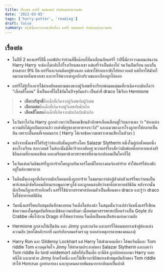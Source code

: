 ```yaml
---
title: เรื่องย่อ แฮร์รี่ พอตเตอร์ กับห้องแห่งความลับ
date: '2022-03-05'
tags: ['harry-potter', 'reading']
draft: false
summary: สรุปเนื้อหาจากหนังสือเรื่อง แฮร์รี่ พอตเตอร์ กับห้องแห่งความลับ
---
```


## เรื่องย่อ

* ในปีที่ 2 ของแฮร์รี่ปีนี้ เอลฟ์ประจำบ้านที่ชื่อด๊อบบี้ที่มาเตือนภัยแฮร์รี่ ว่าปีนี้มีการวางแผนเล่นงาน Harry Harry จะต้องไม่กลับไปโรงเรียนของเขา แต่แฮรี่จำเป็นต้องไป จนวันเปิดเรียน แผงกั้นชานชาลา 9¾ ปิด แฮร์รี่และรอนติดอยู่ข้างนอก แต่เขาใช้รถเหาะขับไปฮอกวอตส์ แต่ก็ทาให้มักเกิ้ลมากมายเห็นพวกเขา และทาให้พวกเขาถูกกักบริเวณและเกือบถูกไล่ออก

* แฮร์รี่ได้รู้เรื่องการใช้คำเหยียดหยามของพวกผู้วิเศษที่จะเรียกพ่อมดแม่มดที่กาเนิดจากมักเกิ้ลว่า "เลือดสีโคลน" ซึ่งเป็นคาที่ไม่ใช้กันในปัจจุบันแล้ว เป็นคำที่ draco ใช้เรียก Hermione
> - **เลือกบริสุทธิ์**คือเด็กที่เกิดจากผู้วิเศษกับผู้วิเศษ
> - **เลือกผสม**คือเด็กที่เกิดจากผู้วิเศษกับมักเกิล
> - **เลือดสีโคลน**คือเด็กที่เกิดจากมักเกิลกับมักเกิล

* ในวันฮาโลวีน Harry ถูกกล่าวหาว่าเป็นคนเขียนตัวอักษรเลือดเตือนขู่ไว้บนกาแพง ว่า "ห้องแห่งความลับได้ถูกเปิดออกแล้ว เหล่าศัตรูของทายาทจงระวัง!" และแมวของภารโรงถูกทาให้กลายเป็นหิน เพราะเป็นคนที่เจอคนแรก ( Harry ได้เจอข้อความเพราะตามเสียงในหัวมา )

* หลังจากนั้นเขาก็ได้รับรู้ว่าห้องลับนั้นถูกสร้างโดย Salazar Slytherin หนึ่งในผู้ก่อตั้งคนหนึ่งของโรงเรียน ฮอกวอตส์ ในห้องนั้นมีสัตว์ร้ายอาศัยอยู่ พวกแฮร์รี่สงสัยว่ามัลฟอยคือทายาทแห่งสริธิลีนตามที่กาแพงเขียน และเตรียมทาน้ายาสรรพรสที่สามารถปลอมเป็นใครก็ได้

* ในวันแข่งควิดดิชแฮร์รี่ถูกทาร้ายโดยลูกบรัดเจอร์โดยมีใครบางคนจ้องทำร้าย ทำให้แฮร์รี่ต้องพักอยู่ในห้องพยาบาล

* ในคืนนั้นเองลูกที่เกิดจากมักเกิ้ลคนหนึ่งถูกทาร้าย ในชมรมการต่อสู้ตัวต่อตัวแฮร์รี่พบว่าตนเป็นพาร์เซลเม๊าซ์หรือคนที่สามารถพูดภาษางูได้ และถูกคนสงสัยว่าเขาคือทายาทสลิธิลิน หลังจากนั้นนักเรียนก็ถูกทาร้ายอีกครั้ง แฮร์รี่ใช้น้ายาสรรพรสปลอมตัวเป็นเพื่อนของ draco และรู้ว่า draco ไม่ใช่ทายาทสลิธิลิน

* วันหนึ่งแฮร์รี่พบกับสมุดบันทึกของทอม ริดเดิ้ลในห้องน้า ในสมุดนั้นว่างเปล่าวันหนึ่งแฮร์รี่เขียนข้อความลงในสมุดบันทึกและมีข้อความกลับมา เมื่อผสมยาสรรพรสเปลี่ยนร่างเป็น Goyle กับ Crabbe เพื่อไปถาม Drago ทำให้พบว่าทอม ริ้ดเดิ้ลเป็นคนเปิดห้องแห่งความลับ

* Hermione ถูกสาบให้เป็นหิน และ Jinny ถูกสะกดจิด และแฮรรี่ได้คนพบทางเข้าสู่ห้องแห่งความลับ (พบได้หลังจากที่ เมอร์เทิลจอมคร่ำครวญ บอกสาเหตุการตายของตนเอง)

* Harry Ron และ Gilderoy Lockhart แต่ Harry ได้เข้ามาคนเดียว ได้พบจินนี่และ Tom riddle Tom ควบคุมจิตใจ Jinny ให้ทำตามประสงค์ของ Salazar Slytherin และเผยว่า Tom riddle คือ lord voldemort สมัยที่ยังเป็นเด็ก บาซิลิซ ถูกปล่อยออกมา Harry หลบหนีได้ และมาช่วย Jinny อีกครั้งหนึ่ง และใช้เขี้ยวบาซิลิซแทงเข้าสมุดบันทึกของ Tom riddle ทำให้ Horcrux ถูกทำลายลง และทุกคนคลายพันธนาการกลับมาเป็นปกติ